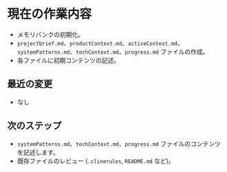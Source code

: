 # 現在の作業内容

- メモリバンクの初期化。
- `projectbrief.md`、`productContext.md`、`activeContext.md`、`systemPatterns.md`、`techContext.md`、`progress.md` ファイルの作成。
- 各ファイルに初期コンテンツの記述。

## 最近の変更

- なし

## 次のステップ

- `systemPatterns.md`、`techContext.md`、`progress.md` ファイルのコンテンツを記述します。
- 既存ファイルのレビュー (`.clinerules`, `README.md` など)。
